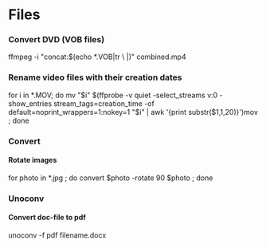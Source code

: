 # Files

### Convert DVD (VOB files)
ffmpeg -i "concat:$(echo *.VOB|tr \  \|)" combined.mp4


### Rename video files with their creation dates
for i in *.MOV; do mv "$i" $(ffprobe -v quiet -select_streams v:0  -show_entries stream_tags=creation_time -of default=noprint_wrappers=1:nokey=1 "$i"  | awk '{print substr($1,1,20)}')mov ; done

### Convert

#### Rotate images
for photo in *.jpg ; do convert $photo -rotate 90 $photo ; done

### Unoconv

#### Convert doc-file to pdf
unoconv -f pdf filename.docx
